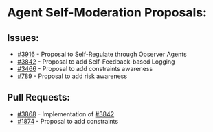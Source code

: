 # Agent Self-Moderation Proposals:
## Issues:
- [#3916][3916] - Proposal to Self-Regulate through Observer Agents
- [#3842][3842] - Proposal to add Self-Feedback-based Logging
- [#3466][3466] - Proposal to add constraints awareness
- [#789][789] - Proposal to add risk awareness

## Pull Requests:
- [#3868][3868] - Implementation of [#3842][3842]
- [#1874][1874] - Proposal to add constraints

[789]:https://github.com/Significant-Gravitas/Auto-GPT/issues/789
[1874]:https://github.com/Significant-Gravitas/Auto-GPT/pull/1874
[3466]:https://github.com/Significant-Gravitas/Auto-GPT/pull/3466
[3842]:https://github.com/Significant-Gravitas/Auto-GPT/issues/3842
[3868]:https://github.com/Significant-Gravitas/Auto-GPT/pull/3868
[3916]:https://github.com/Significant-Gravitas/Auto-GPT/issues/3916